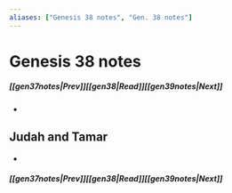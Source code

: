 ```yaml
---
aliases: ["Genesis 38 notes", "Gen. 38 notes"]
---
```

# Genesis 38 notes
##### <span class=arrow-left></span>[[gen37notes|Prev]]<span class=navigation-separator></span>[[gen38|Read]]<span class=navigation-separator></span>[[gen39notes|Next]]<span class=arrow-right></span>
- 
## Judah and Tamar
- 
##### <span class=arrow-left></span>[[gen37notes|Prev]]<span class=navigation-separator></span>[[gen38|Read]]<span class=navigation-separator></span>[[gen39notes|Next]]<span class=arrow-right></span>